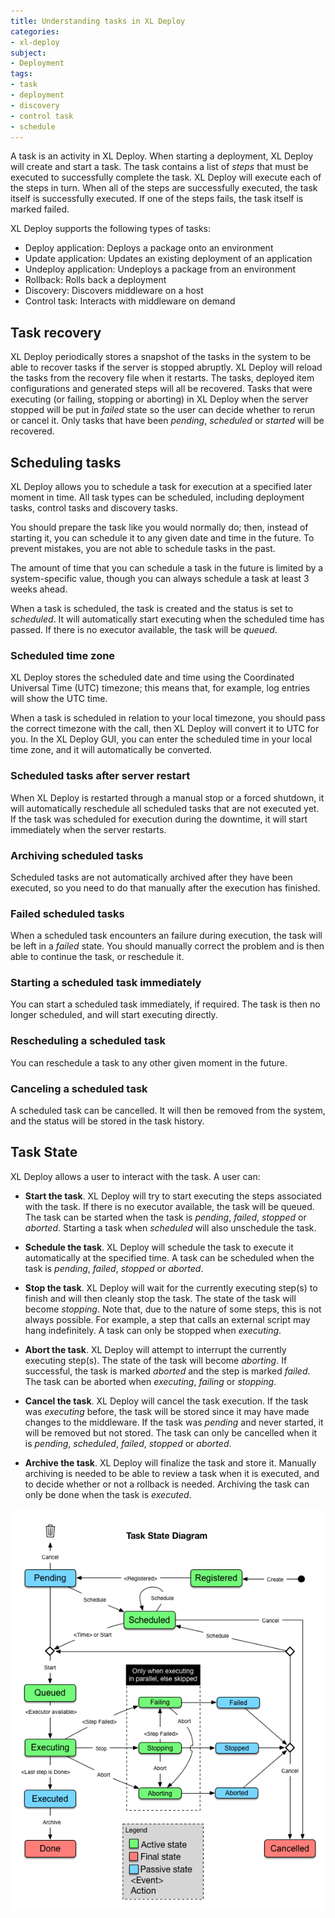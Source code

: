 ```yaml
---
title: Understanding tasks in XL Deploy
categories:
- xl-deploy
subject:
- Deployment
tags:
- task
- deployment
- discovery
- control task
- schedule
---
```


A task is an activity in XL Deploy. When starting a deployment, XL Deploy will create and start a task. The task contains a list of _steps_ that must be executed to successfully complete the task. XL Deploy will execute each of the steps in turn. When all of the steps are successfully executed, the task itself is successfully executed. If one of the steps fails, the task itself is marked failed.

XL Deploy supports the following types of tasks:

* Deploy application: Deploys a package onto an environment
* Update application: Updates an existing deployment of an application
* Undeploy application: Undeploys a package from an environment
* Rollback: Rolls back a deployment
* Discovery: Discovers middleware on a host
* Control task: Interacts with middleware on demand

## Task recovery

XL Deploy periodically stores a snapshot of the tasks in the system to be able to recover tasks if the server is stopped abruptly. XL Deploy will reload the tasks from the recovery file when it restarts. The tasks, deployed item configurations and generated steps will all be recovered. Tasks that were executing (or failing, stopping or aborting) in XL Deploy when the server stopped will be put in _failed_ state so the user can decide whether to rerun or cancel it. Only tasks that have been _pending_, _scheduled_ or _started_ will be recovered.

## Scheduling tasks

XL Deploy allows you to schedule a task for execution at a specified later moment in time. All task types can be scheduled, including deployment tasks, control tasks and discovery tasks.

You should prepare the task like you would normally do; then, instead of starting it, you can schedule it to any given date and time in the future. To prevent mistakes, you are not able to schedule tasks in the past.

The amount of time that you can schedule a task in the future is limited by a system-specific value, though you can always schedule a task at least 3 weeks ahead.

When a task is scheduled, the task is created and the status is set to *scheduled*. It will automatically start executing when the scheduled time has passed. If there is no executor available, the task will be _queued_.

### Scheduled time zone

XL Deploy stores the scheduled date and time using the Coordinated Universal Time (UTC) timezone; this means that, for example, log entries will show the UTC time.

When a task is scheduled in relation to your local timezone, you should pass the correct timezone with the call, then XL Deploy will convert it to UTC for you. In the XL Deploy GUI, you can enter the scheduled time in your local time zone, and it will automatically be converted.

### Scheduled tasks after server restart

When XL Deploy is restarted through a manual stop or a forced shutdown, it will automatically reschedule all scheduled tasks that are not executed yet. If the task was scheduled for execution during the downtime, it will start immediately when the server restarts.

### Archiving scheduled tasks

Scheduled tasks are not automatically archived after they have been executed, so you need to do that manually after the execution has finished.

### Failed scheduled tasks

When a scheduled task encounters an failure during execution, the task will be left in a _failed_ state. You should manually correct the problem and is then able to continue the task, or reschedule it.

### Starting a scheduled task immediately

You can start a scheduled task immediately, if required. The task is then no longer scheduled, and will start executing directly.

### Rescheduling a scheduled task

You can reschedule a task to any other given moment in the future.

### Canceling a scheduled task

A scheduled task can be cancelled. It will then be removed from the system, and the status will be stored in the task history.

## Task State

XL Deploy allows a user to interact with the task. A user can:

* **Start the task**. XL Deploy will try to start executing the steps associated with the task. If there is no executor available, the task will be queued. The task can be started when the task is _pending_, _failed_, _stopped_ or _aborted_. Starting a task when _scheduled_ will also unschedule the task.

* **Schedule the task**. XL Deploy will schedule the task to execute it automatically at the specified time. A task can be scheduled when the task is _pending_, _failed_, _stopped_ or _aborted_.

* **Stop the task**. XL Deploy will wait for the currently executing step(s) to finish and will then cleanly stop the task. The state of the task will become _stopping_. Note that, due to the nature of some steps, this is not always possible. For example, a step that calls an external script may hang indefinitely. A task can only be stopped when _executing_.

* **Abort the task**. XL Deploy will attempt to interrupt the currently executing step(s). The state of the task will become _aborting_. If successful, the task is marked _aborted_ and the step is marked _failed_. The task can be aborted when _executing_, _failing_ or _stopping_.

* **Cancel the task**. XL Deploy will cancel the task execution. If the task was _executing_ before, the task will be stored since it may have made changes to the middleware. If the task was _pending_ and never started, it will be removed but not stored. The task can only be cancelled when it is _pending_, _scheduled_, _failed_, _stopped_ or _aborted_.

* **Archive the task**. XL Deploy will finalize the task and store it. Manually archiving is needed to be able to review a task when it is executed, and to decide whether or not a rollback is needed. Archiving the task can only be done when the task is _executed_.

![Task state](images/task-state-diagram.png)
